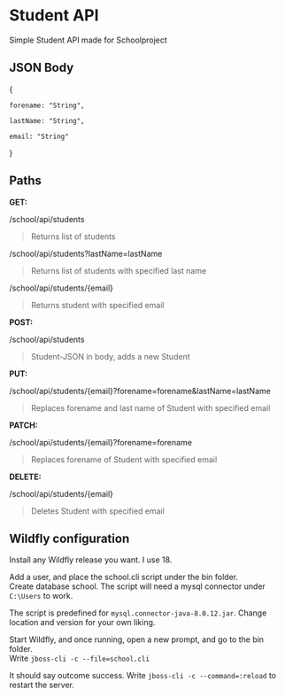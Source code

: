 # Student API
Simple Student API made for Schoolproject

## JSON Body

{

    forename: "String",
    
    lastName: "String",
    
    email: "String"
}
## Paths

**GET:**


/school/api/students 
>Returns list of students

/school/api/students?lastName=lastName 
>Returns list of students with specified last name

/school/api/students/{email}
>Returns student with specified email

**POST:**

/school/api/students
>Student-JSON in body, adds a new Student

**PUT:**

/school/api/students/{email}?forename=forename&lastName=lastName
>Replaces forename and last name of Student with specified email

**PATCH:**

/school/api/students/{email}?forename=forename
>Replaces forename of Student with specified email

**DELETE:**

/school/api/students/{email}
>Deletes Student with specified email

## Wildfly configuration

Install any Wildfly release you want. I use 18.

Add a user, and place the school.cli script under the bin folder.<br>
Create database school. The script will need a mysql connector under `C:\Users`
to work. 

The script is predefined for `mysql.connector-java-8.0.12.jar`. Change location and version for your own liking.

Start Wildfly, and once running, open a new prompt, and go to the bin folder.<br>
Write `jboss-cli -c --file=school.cli`

It should say outcome success. Write `jboss-cli -c --command=:reload` to restart the server.



 
